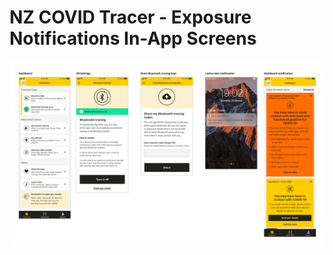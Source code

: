 # NZ COVID Tracer - Exposure Notifications In-App Screens

![Exposure Notifications - In-App Screens](../assets/en-in-app-flows.png)


